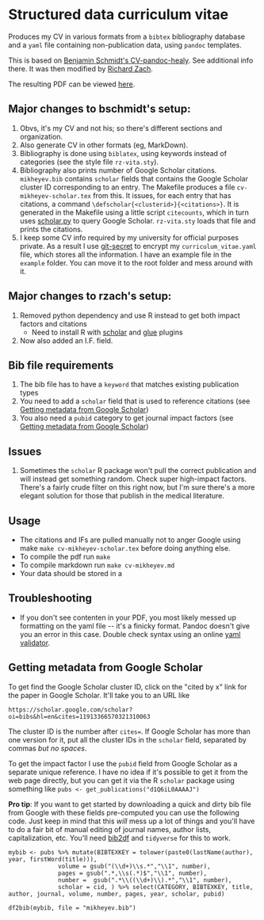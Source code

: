 # Structured data curriculum vitae

Produces my CV in various formats from a `bibtex` bibliography
database and a `yaml` file containing non-publication data, using
`pandoc` templates.

This is based on [Benjamin Schmidt's
CV-pandoc-healy](https://github.com/bmschmidt/CV-pandoc-healy). See
additional info there. It was then modified by [Richard Zach](https://github.com/rzach/cv-zach).

The resulting PDF can be viewed [here](http://phil.ucalgary.ca/profiles/215-28369/richard-zach-cv.pdf).

## Major changes to bschmidt's setup:

1. Obvs, it's my CV and not his; so there's different sections and organization.
1. Also generate CV in other formats (eg, MarkDown).
1. Bibliography is done using `biblatex`, using keywords instead of categories
   (see the style file `rz-vita.sty`).
1. Bibliography also prints number of Google Scholar
   citations. `mikheyev.bib` contains `scholar` fields that contains the
   Google Scholar cluster ID corresponding to an entry. The Makefile
   produces a file `cv-mikheyev-scholar.tex` from this. It issues, for
   each entry that has citations, a command `\defscholar{<clusterid>}{<citations>}`.
   It is generated in the Makefile using a little script `citecounts`,
   which in turn uses [scholar.py](https://github.com/ckreibich/scholar.py) to query
   Google Scholar. `rz-vita.sty` loads that file and prints the
   citations.
1. I keep some CV info required by my university for official purposes private. As a result I use [git-secret](https://git-secret.io/) to encrypt my `curriculum_vitae.yaml` file, which stores all the information. I have an example file in the `example` folder. You can move it to the root folder and mess around with it.

## Major changes to rzach's setup:

1. Removed python dependency and use R instead to get both impact factors and citations
   - Need to install R with [scholar](https://github.com/jkeirstead/scholar) and [glue](https://github.com/tidyverse/glue) plugins
1. Now also added an I.F. field.

## Bib file requirements

1. The bib file has to have a `keyword` that matches existing publication types
1. You need to add a `scholar` field that is used to reference citations (see [Getting metadata from Google Scholar](#getting-metadata-from-google-scholar))
1. You also need a `pubid` category to get journal impact factors (see [Getting metadata from Google Scholar](#getting-metadata-from-google-scholar))

## Issues

1. Sometimes the `scholar` R package won't pull the correct publication and will instead get something random. Check super high-impact factors. There's a fairly crude filter on this right now, but I'm sure there's a more elegant solution for those that publish in the medical literature.

## Usage

- The citations and IFs are pulled manually not to anger Google using make `make cv-mikheyev-scholar.tex` before doing anything else.
- To compile the pdf run `make`
- To compile markdown run `make cv-mikheyev.md`
- Your data should be stored in a 

## Troubleshooting

- If you don't see contenten in your PDF, you most likely messed up formatting on the yaml file -- it's a finicky format. Pandoc doesn't give you an error in this case. Double check syntax using an online [yaml validator](https://yamlvalidator.com/).

## Getting metadata from Google Scholar

To get find the Google Scholar cluster ID, click on the "cited by x"
link for the paper in Google Scholar. It'll take you to an URL like
```
https://scholar.google.com/scholar?oi=bibs&hl=en&cites=11913366570321310063
```
The cluster ID is the number after `cites=`. If Google Scholar has
more than one version for it, put all the cluster IDs in the `scholar`
field, separated by commas _but no spaces_.

To get the impact factor I use the `pubid` field from Google Scholar as a separate unique reference. I have no idea if it's possible to get it from the web page directly, but you can get it via the R `scholar` package using something like `pubs <- get_publications("d1Q6iL0AAAAJ")`

**Pro tip**: If you want to get started by downloading a quick and dirty bib file from Google with these fields pre-computed you can use the following code. Just keep in mind that this _will_ mess up a lot of things and you'll have to do a fair bit of manual editing of journal names, author lists, capitalization, etc. You'll need [bib2df](https://github.com/ropensci/bib2df) and `tidyverse` for this to work.

```{r}
mybib <- pubs %>% mutate(BIBTEXKEY = tolower(paste0(lastName(author), year, firstWord(title))),
              volume = gsub("(\\d+)\\s.*","\\1", number),
              pages = gsub(".*,\\s(.*)$","\\1", number),
              number =  gsub(".*\\((\\d+)\\).*","\\1", number),
              scholar = cid, ) %>% select(CATEGORY, BIBTEXKEY, title, author, journal, volume, number, pages, year, scholar, pubid)

df2bib(mybib, file = "mikheyev.bib")
```
